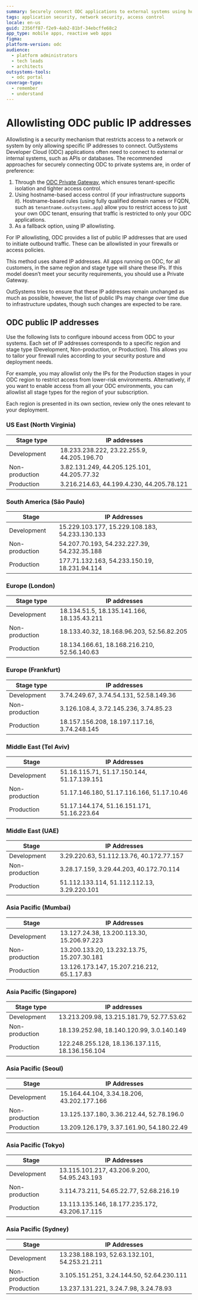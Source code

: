 ```yaml
---
summary: Securely connect ODC applications to external systems using hostname-based access or whitelist public IPs.
tags: application security, network security, access control
locale: en-us
guid: 2356ff87-f2e9-4ab2-81bf-34ebcffe68c2
app_type: mobile apps, reactive web apps
figma:
platform-version: odc
audience:
  - platform administrators
  - tech leads
  - architects
outsystems-tools:
  - odc portal
coverage-type:
  - remember
  - understand
---
```


# Allowlisting ODC public IP addresses

Allowlisting is a security mechanism that restricts access to a network or system by only allowing specific IP addresses to connect. OutSystems Developer Cloud (ODC) applications often need to connect to external or internal systems, such as APIs or databases. The recommended approaches for securely connecting ODC to private systems are, in order of preference:

1. Through the [ODC Private Gateway](private-gateway.md), which ensures tenant-specific isolation and tighter access control.
1. Using hostname-based access control (if your infrastructure supports it). Hostname-based rules (using fully qualified domain names or FQDN, such as `tenantname.outsystems.app`) allow you to restrict access to just your own ODC tenant, ensuring that traffic is restricted to only your ODC applications.
1. As a fallback option, using IP allowlisting.


For IP allowlisting, ODC provides a list of public IP addresses that are used to initiate outbound traffic. These can be allowlisted in your firewalls or access policies.

<div class="info" markdown="1">

This method uses shared IP addresses. All apps running on ODC, for all customers, in the same region and stage type will share these IPs. If this model doesn’t meet your security requirements, you should use a Private Gateway.

OutSystems tries to ensure that these IP addresses remain unchanged as much as possible, however, the list of public IPs may change over time due to infrastructure updates, though such changes are expected to be rare.

</div>

## ODC public IP addresses

Use the following lists to configure inbound access from ODC to your systems. Each set of IP addresses corresponds to a specific region and stage type (Development, Non-production, or Production). This allows you to tailor your firewall rules according to your security posture and deployment needs.

For example, you may allowlist only the IPs for the Production stages in your ODC region to restrict access from lower-risk environments. Alternatively, if you want to enable access from all your ODC environments, you can allowlist all stage types for the region of your subscription.

Each region is presented in its own section, review only the ones relevant to your deployment.


### US East (North Virginia)

| Stage type | IP addresses |
| ----- | ----- |
| Development | 18.233.238.222, 23.22.255.9, 44.205.196.70 |
| Non-production | 3.82.131.249, 44.205.125.101, 44.205.77.32 |
| Production | 3.216.214.63, 44.199.4.230, 44.205.78.121 |

### South America (São Paulo)

| Stage | IP Addresses |
| ----- | ----- |
| Development | 15.229.103.177, 15.229.108.183, 54.233.130.133 |
| Non-production | 54.207.70.193, 54.232.227.39, 54.232.35.188 |
| Production | 177.71.132.163, 54.233.150.19, 18.231.94.114 |

### Europe (London)

| Stage type | IP addresses |
| ----- | ----- |
| Development | 18.134.51.5, 18.135.141.166, 18.135.43.211 |
| Non-production | 18.133.40.32, 18.168.96.203, 52.56.82.205 |
| Production | 18.134.166.61, 18.168.216.210, 52.56.140.63 |

### Europe (Frankfurt)

| Stage type | IP addresses |
| ----- | ----- |
| Development | 3.74.249.67, 3.74.54.131, 52.58.149.36 |
| Non-production | 3.126.108.4, 3.72.145.236, 3.74.85.23 |
| Production | 18.157.156.208, 18.197.117.16, 3.74.248.145  |

### Middle East (Tel Aviv)

| Stage | IP Addresses |
| ----- | ----- |
| Development | 51.16.115.71, 51.17.150.144, 51.17.139.151 |
| Non-production | 51.17.146.180, 51.17.116.166, 51.17.10.46 |
| Production | 51.17.144.174, 51.16.151.171, 51.16.223.64 |

### Middle East (UAE)

| Stage | IP Addresses |
| ----- | ----- |
| Development | 3.29.220.63, 51.112.13.76, 40.172.77.157 |
| Non-production | 3.28.17.159, 3.29.44.203, 40.172.70.114 |
| Production | 51.112.133.114, 51.112.112.13, 3.29.220.101 |

### Asia Pacific (Mumbai)

| Stage | IP Addresses |
| ----- | ----- |
| Development | 13.127.24.38, 13.200.113.30, 15.206.97.223 |
| Non-production | 13.200.133.20, 13.232.13.75, 15.207.30.181 |
| Production | 13.126.173.147, 15.207.216.212, 65.1.17.83 |

### Asia Pacific (Singapore)

| Stage type | IP addresses |
| ----- | ----- |
| Development | 13.213.209.98, 13.215.181.79, 52.77.53.62 |
| Non-production | 18.139.252.98, 18.140.120.99, 3.0.140.149 |
| Production | 122.248.255.128, 18.136.137.115, 18.136.156.104 |

### Asia Pacific (Seoul)

| Stage | IP Addresses |
| ----- | ----- |
| Development | 15.164.44.104, 3.34.18.206, 43.202.177.166 |
| Non-production | 13.125.137.180, 3.36.212.44, 52.78.196.0 |
| Production | 13.209.126.179, 3.37.161.90, 54.180.22.49 | 

### Asia Pacific (Tokyo)

| Stage | IP Addresses |
| ----- | ----- |
| Development | 13.115.101.217, 43.206.9.200, 54.95.243.193 |
| Non-production | 3.114.73.211, 54.65.22.77, 52.68.216.19 |
| Production | 13.113.135.146, 18.177.235.172, 43.206.17.115 |

### Asia Pacific (Sydney)

| Stage | IP Addresses |
| ----- | ----- |
| Development | 13.238.188.193, 52.63.132.101, 54.253.21.211 |
| Non-production | 3.105.151.251, 3.24.144.50, 52.64.230.111 |
| Production | 13.237.131.221, 3.24.7.98, 3.24.78.93 |
